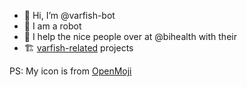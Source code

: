 - 👋 Hi, I’m @varfish-bot
- 🤖 I am a robot
- 🤝 I help the nice people over at @bihealth with their
- 🏗️ [varfish-related](https://github.com/bihealth/varfish-server) projects

PS: My icon is from [OpenMoji](https://openmoji.org/)
